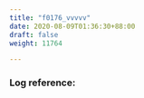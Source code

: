 ```yaml
---
title: "f0176_vvvvv"
date: 2020-08-09T01:36:30+88:00
draft: false
weight: 11764

---
```


### Log reference: <no value>

```

